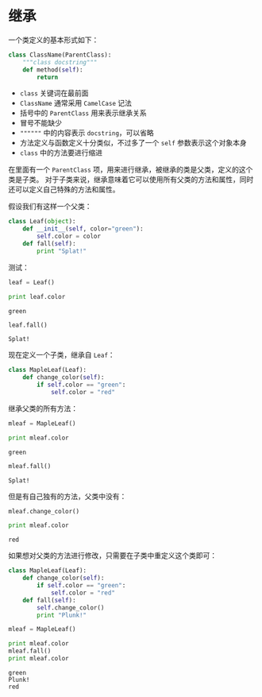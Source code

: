 # 继承

一个类定义的基本形式如下：
```python
class ClassName(ParentClass):
    """class docstring"""
    def method(self):
        return
```

- `class` 关键词在最前面
- `ClassName` 通常采用 `CamelCase` 记法
- 括号中的 `ParentClass` 用来表示继承关系
- 冒号不能缺少
- `""""""` 中的内容表示 `docstring`，可以省略
- 方法定义与函数定义十分类似，不过多了一个 `self` 参数表示这个对象本身
- `class` 中的方法要进行缩进

在里面有一个 `ParentClass` 项，用来进行继承，被继承的类是父类，定义的这个类是子类。
对于子类来说，继承意味着它可以使用所有父类的方法和属性，同时还可以定义自己特殊的方法和属性。

假设我们有这样一个父类：


```python
class Leaf(object):
    def __init__(self, color="green"):
        self.color = color
    def fall(self):
        print "Splat!"
```

测试：


```python
leaf = Leaf()

print leaf.color
```

    green



```python
leaf.fall()
```

    Splat!


现在定义一个子类，继承自 `Leaf`：


```python
class MapleLeaf(Leaf):
    def change_color(self):
        if self.color == "green":
            self.color = "red"
```

继承父类的所有方法：


```python
mleaf = MapleLeaf()

print mleaf.color
```

    green



```python
mleaf.fall()
```

    Splat!


但是有自己独有的方法，父类中没有：


```python
mleaf.change_color()

print mleaf.color
```

    red


如果想对父类的方法进行修改，只需要在子类中重定义这个类即可：


```python
class MapleLeaf(Leaf):
    def change_color(self):
        if self.color == "green":
            self.color = "red"
    def fall(self):
        self.change_color()
        print "Plunk!"
```


```python
mleaf = MapleLeaf()

print mleaf.color
mleaf.fall()
print mleaf.color
```

    green
    Plunk!
    red

